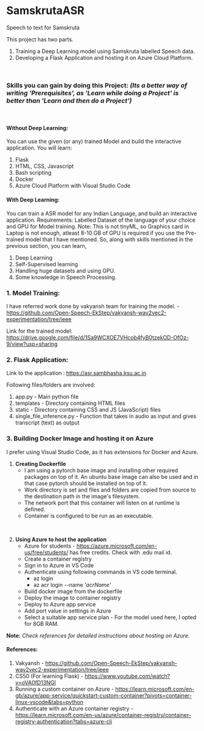 # SamskrutaASR

Speech to text for Samskruta

This project has two parts.
1. Training a Deep Learning model using Samskruta labelled Speech data.
2. Developing a Flask Application and hosting it on Azure Cloud Platform.
   
<br>

### **Skills you can gain by doing this Project:** *(Its a better way of writing 'Prerequisites', as 'Learn while doing a Project' is better than 'Learn and then do a Project')*
<br>

#### **Without Deep Learning:**

You can use the given (or any) trained Model and build the interactive application.
You will learn:
1. Flask
2. HTML, CSS, Javascript
3. Bash scripting
4. Docker
5. Azure Cloud Platform with Visual Studio Code

#### **With Deep Learning:**

You can train a ASR model for any Indian Language, and build an interactive application.
Requirements: Labelled Dataset of the language of your choice and GPU for Model training.
Note: This is not tinyML, so Graphics card in Laptop is not enough, atleast 8-10 GB of GPU is required if you use the Pre-trained model that I have mentioned.
So, along with skills mentioned in the previous section, you can learn,
1. Deep Learning
2. Self-Supervised learning
3. Handling huge datasets and using GPU.
4. Some knowledge in Speech Processing.



### **1. Model Training:**

I have referred work done by vakyansh team for training the model. - https://github.com/Open-Speech-EkStep/vakyansh-wav2vec2-experimentation/tree/ieee

Link for the trained model: https://drive.google.com/file/d/1Sa9WCXOE7VHcob4fyB0tzekOD-OfOz-9/view?usp=sharing


### **2. Flask Application:**

Link to the application : https://asr.sambhasha.ksu.ac.in

Following files/folders are involved: 
1. app.py - Main python file
2. templates - Directory containing HTML files
3. static - Directory containing CSS and JS (JavaScript) files
4. single_file_inference.py - Function that takes in audio as input and gives transcript (text) as output

### **3. Building Docker Image and hosting it on Azure**

I prefer using Visual Studio Code, as it has extensions for Docker and Azure.

1. **Creating Dockerfile**
    * I am using a pytorch base image and installing other required packages on top of it. An ubuntu base image can also be used and in that case pytorch should be installed on top of it.
    * Work directory is set and files and folders are copied from source to the destination path in the image's filesystem.
    * The network port that this container will listen on at runtime is defined.
    * Container is configured to be run as an executable.

<br>

2. **Using Azure to host the application**
   * Azure for students - https://azure.microsoft.com/en-us/free/students/ has free credits. Check with .edu mail id.
   * Create a container registry
   * Sign in to Azure in VS Code
   * Authenticate using following commands in VS code terminal.
        - az login
        - az acr login --name *'acrName'*
   * Build docker image from the dockerfile
   * Deploy the image to container registry
   * Deploy to Azure app service
   * Add port value in settings in Azure
   * Select a suitable app service plan - For the model used here, I opted for 8GB RAM. 
  
**Note:** *Check references for detailed instructions about hosting on Azure.*

#### **References:**

1. Vakyansh - https://github.com/Open-Speech-EkStep/vakyansh-wav2vec2-experimentation/tree/ieee
2. CS50 (For learning Flask) - https://www.youtube.com/watch?v=oVA0fD13NGI 
3. Running a custom container on Azure - https://learn.microsoft.com/en-gb/azure/app-service/quickstart-custom-container?pivots=container-linux-vscode&tabs=python
4. Authenticate with an Azure container registry - https://learn.microsoft.com/en-us/azure/container-registry/container-registry-authentication?tabs=azure-cli